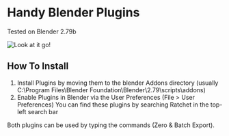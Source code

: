 # Handy Blender Plugins

Tested on Blender 2.79b

![Look at it go!](https://media.giphy.com/media/U1govuIsbWfQEAejyP/giphy.gif)

## How To Install
1. Install Plugins by moving them to the blender Addons directory (usually C:\Program Files\Blender Foundation\Blender\2.79\scripts\addons)
2. Enable Plugins in Blender via the User Preferences (File > User Preferences)
You can find these plugins by searching Ratchet in the top-left search bar

Both plugins can be used by typing the commands (Zero & Batch Export).